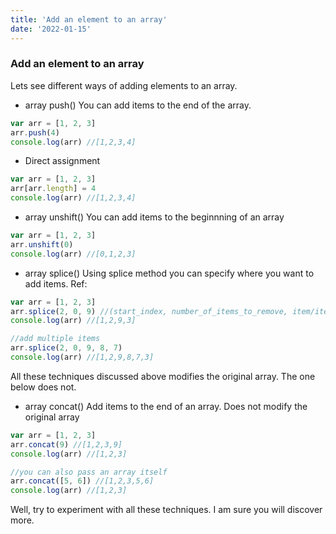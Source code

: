 ```yaml
---
title: 'Add an element to an array'
date: '2022-01-15'
---
```


### Add an element to an array

Lets see different ways of adding elements to an array.

-   array push()
    You can add items to the end of the array.

```js
var arr = [1, 2, 3]
arr.push(4)
console.log(arr) //[1,2,3,4]
```

-   Direct assignment

```js
var arr = [1, 2, 3]
arr[arr.length] = 4
console.log(arr) //[1,2,3,4]
```

-   array unshift()
    You can add items to the beginnning of an array

```js
var arr = [1, 2, 3]
arr.unshift(0)
console.log(arr) //[0,1,2,3]
```

-   array splice()
    Using splice method you can specify where you want to add items. Ref:

```js
var arr = [1, 2, 3]
arr.splice(2, 0, 9) //(start_index, number_of_items_to_remove, item/items_to_insert)
console.log(arr) //[1,2,9,3]

//add multiple items
arr.splice(2, 0, 9, 8, 7)
console.log(arr) //[1,2,9,8,7,3]
```

All these techniques discussed above modifies the original array. The one below does not.

-   array concat()
    Add items to the end of an array. Does not modify the original array

```js
var arr = [1, 2, 3]
arr.concat(9) //[1,2,3,9]
console.log(arr) //[1,2,3]

//you can also pass an array itself
arr.concat([5, 6]) //[1,2,3,5,6]
console.log(arr) //[1,2,3]
```

Well, try to experiment with all these techniques. I am sure you will discover more.

